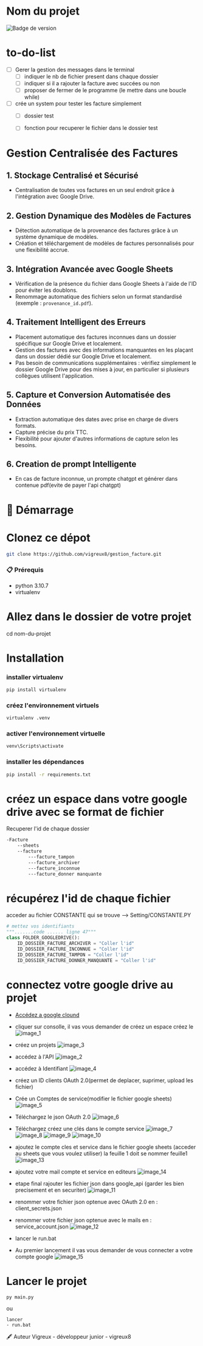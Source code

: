 # Nom du projet


![Badge de version](https://img.shields.io/badge/version-1.0.0-blue)
<!-- Vous pouvez ajouter d'autres badges ici à partir de shields.io -->
# to-do-list
- [ ] Gerer la gestion des messages dans le terminal
  - [ ] indiquer le nb de fichier present dans chaque dossier
  - [ ] indiquer si il a rajouter la facture avec succées ou non 
  - [ ] proposer de fermer de le programme (le mettre dans une boucle while)
- [ ] crée un system pour tester les facture simplement
  - [ ] dossier test 
  - [ ] fonction pour recuperer le fichier dans le dossier test


# **Gestion Centralisée des Factures**

## **1. Stockage Centralisé et Sécurisé**
- Centralisation de toutes vos factures en un seul endroit grâce à l'intégration avec Google Drive.

## **2. Gestion Dynamique des Modèles de Factures**
- Détection automatique de la provenance des factures grâce à un système dynamique de modèles.
- Création et téléchargement de modèles de factures personnalisés pour une flexibilité accrue.

## **3. Intégration Avancée avec Google Sheets**
- Vérification de la présence du fichier dans Google Sheets à l'aide de l'ID pour éviter les doublons.
- Renommage automatique des fichiers selon un format standardisé (exemple : `provenance_id.pdf`).

## **4. Traitement Intelligent des Erreurs**
- Placement automatique des factures inconnues dans un dossier spécifique sur Google Drive et localement.
- Gestion des factures avec des informations manquantes en les plaçant dans un dossier dédié sur Google Drive et localement.
- Pas besoin de communications supplémentaires : vérifiez simplement le dossier Google Drive pour des mises à jour, en particulier si plusieurs collègues utilisent l'application.

## **5. Capture et Conversion Automatisée des Données**
- Extraction automatique des dates avec prise en charge de divers formats.
- Capture précise du prix TTC.
- Flexibilité pour ajouter d'autres informations de capture selon les besoins.

## **6. Creation de prompt Intelligente**
- En cas de facture inconnue, un prompte chatgpt et générer dans contenue pdf(evite de payer l'api chatgpt)
# 🚀 Démarrage

# Clonez ce dépot
```bash
git clone https://github.com/vigreux8/gestion_facture.git
```

### 📋 Prérequis
- python 3.10.7
- virtualenv



# Allez dans le dossier de votre projet
cd nom-du-projet

# Installation
### installer virtualenv
```bash
pip install virtualenv
```
### créez l'environnement virtuels

```bash
virtualenv .venv
```
### activer l'environnement virtuelle
```bash
venv\Scripts\activate
```

### installer les dépendances
```bash
pip install -r requirements.txt
```

# créez un espace dans votre google drive avec se format de fichier
Recuperer l'id de chaque dossier
```bash
-Facture 
    --sheets
    --facture
        ---facture_tampon
        ---facture_archiver
        ---facture_inconnue
        ---facture_donner manquante
```
# récupérez l'id de chaque fichier 
acceder au fichier CONSTANTE  qui se trouve --> Setting/CONSTANTE.PY 
```python
# mettez vos identifiants
""".......code ...... ligne 47"""
class FOLDER_GOOGLEDRIVE():
    ID_DOSSIER_FACTURE_ARCHIVER = "Coller l'id"
    ID_DOSSIER_FACTURE_INCONNUE = "Coller l'id"
    ID_DOSSIER_FACTURE_TAMPON = "Coller l'id"
    ID_DOSSIER_FACTURE_DONNER_MANQUANTE = "Coller l'id"
```

# connectez votre google drive au projet
- [Accédez a google clound](https://cloud.google.com/gcp/?hl=fr&utm_source=google&utm_medium=cpc&utm_campaign=emea-fr-all-fr-bkws-all-all-trial-e-gcp-1011340&utm_content=text-ad-none-any-DEV_c-CRE_529432261646-ADGP_Hybrid+%7C+BKWS+-+EXA+%7C+Txt+~+GCP+~+General%23v3-KWID_43700060384861690-aud-606988878614:kwd-6458750523-userloc_9056158&utm_term=KW_google%20cloud-NET_g-PLAC_&&gad=1&gclid=Cj0KCQjwib2mBhDWARIsAPZUn_lFq39O7ticwfEIsx7AMnbhlse5DV5EMA0qQ9WPwyRBP3mAV1bJl8EaAvSPEALw_wcB&gclsrc=aw.ds)


- cliquer sur consolle, il vas vous demander de créez un espace créez le ![image_1](https://user-images.githubusercontent.com/88383709/258649902-6fbad69a-b3e2-4b4c-b5b1-8413a29c4782.png)
- créez un projets
![image_3](https://user-images.githubusercontent.com/88383709/258649906-81fa8aba-e64b-4a1b-ac3d-279d9c543a8b.png)

- accédez à l'API 
![image_2](https://user-images.githubusercontent.com/88383709/258649905-ee56a1fc-fa72-436f-a57b-fa092f4425fd.png)

- accédez à Identifiant
![image_4](https://user-images.githubusercontent.com/88383709/258649908-39b987fc-96fa-4203-8921-45e142361e06.png)



- créez un ID clients OAuth 2.0(permet de deplacer, suprimer, upload les fichier)
- Crée un Comptes de service(modifier le fichier google sheets)
![image_5](https://user-images.githubusercontent.com/88383709/258649909-1226170d-24ea-4fff-8285-184b99ed8148.png)

- Téléchargez le json OAuth 2.0
![image_6](https://user-images.githubusercontent.com/88383709/258649910-34c23d0c-87c0-4507-8a76-c2e32c4c3d3c.png)


- Téléchargez créez une clés dans le compte service
![image_7](https://user-images.githubusercontent.com/88383709/258649912-e780912f-2274-400b-9e54-1a948ee54cf2.png)
![image_8](https://user-images.githubusercontent.com/88383709/258649913-d54b65f9-9629-4465-84f8-087cefb69040.png)
![image_9](https://user-images.githubusercontent.com/88383709/258649914-f19d196f-5d03-42c7-8940-023bdada0a8f.png)
![image_10](https://user-images.githubusercontent.com/88383709/258649915-35ee9ad5-6ce1-4b3b-8c36-c498f4be0054.png)

- ajoutez le compte cles et service dans le fichier google sheets (acceder au sheets que vous voulez utiliser) la feuille 1 doit se nommer feuille1 
![image_13](https://user-images.githubusercontent.com/88383709/258649919-ef62f2fd-b327-416b-a905-c255b4081270.png)

- ajoutez votre mail compte et service en editeurs
![image_14](https://user-images.githubusercontent.com/88383709/258649920-725d9829-bda1-49aa-9d00-ce8b17876819.png)

- etape final rajouter les fichier json dans google_api (garder les bien precisement et en securiter)
![image_11](https://user-images.githubusercontent.com/88383709/258649916-01b0a2a1-8a92-44a2-864e-3ab35c1f0aa4.png)

- renommer votre fichier json optenue avec OAuth 2.0 en : client_secrets.json
- renommer votre fichier json optenue avec le mails en : service_account.json
![image_12](https://user-images.githubusercontent.com/88383709/258649917-b4ba65ad-a6da-4503-9834-939e44b55d21.png)

- lancer le run.bat
- Au premier lancement il vas vous demander de vous connecter a votre compte google
![image_15](https://user-images.githubusercontent.com/88383709/258649921-f669d158-9e0d-4d81-a914-e5077d700133.png)

# Lancer le projet
```bath
py main.py
```
ou 
```
lancer
- run.bat
```

🖋️ Auteur
Vigreux - développeur junior - vigreux8